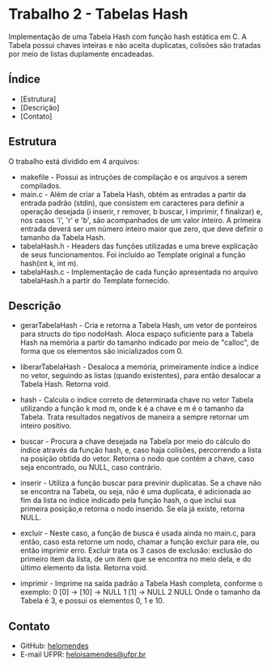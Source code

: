 # Trabalho 2 - Tabelas Hash

Implementação de uma Tabela Hash com função hash estática em C.
A Tabela possui chaves inteiras e não aceita duplicatas, colisões são tratadas por meio de listas duplamente encadeadas.

## Índice

* [Estrutura]
* [Descrição]
* [Contato]

## Estrutura

O trabalho está dividido em 4 arquivos:
* makefile - Possui as intruções de compilação e os arquivos a serem compilados.
* main.c - Além de criar a Tabela Hash, obtém as entradas a partir da entrada padrão (stdin), que consistem em caracteres para definir a operação desejada (i inserir, r remover, b buscar, l imprimir, f finalizar) e, nos casos 'i', 'r' e 'b', são acompanhados de um valor inteiro. A primeira entrada deverá ser um número inteiro maior que zero, que deve definir o tamanho da Tabela Hash.
* tabelaHash.h - Headers das funções utilizadas e uma breve explicação de seus funcionamentos. Foi incluído ao Template original a função hash(int k, int m).
* tabelaHash.c - Implementação de cada função apresentada no arquivo tabelaHash.h a partir do Template fornecido.

## Descrição

* gerarTabelaHash - Cria e retorna a Tabela Hash, um vetor de ponteiros para structs do tipo nodoHash. Aloca espaço suficiente para a Tabela Hash na memória a partir do tamanho indicado por meio de "calloc", de forma que os elementos são inicializados com 0.

* liberarTabelaHash - Desaloca a memória, primeiramente índice a índice no vetor, seguindo as listas (quando existentes), para então desalocar a Tabela Hash. Retorna void.

* hash - Calcula o índice correto de determinada chave no vetor Tabela utilizando a função k mod m, onde k é a chave e m é o tamanho da Tabela. Trata resultados negativos de maneira a sempre retornar um inteiro positivo.

* buscar - Procura a chave desejada na Tabela por meio do cálculo do índice através da função hash, e, caso haja colisões, percorrendo a lista na posição obtida do vetor. Retorna o nodo que contém a chave, caso seja encontrado, ou NULL, caso contrário.

* inserir - Utiliza a função buscar para previnir duplicatas. Se a chave não se encontra na Tabela, ou seja, não é uma duplicata, é adicionada ao fim da lista no índice indicado pela função hash, o que inclui sua primeira posição,e retorna o nodo inserido. Se ela já existe, retorna NULL.

* excluir - Neste caso, a função de busca é usada ainda no main.c, para então, caso esta retorne um nodo, chamar a função excluir para ele, ou então imprimir erro. Excluir trata os 3 casos de exclusão: exclusão do primeiro item da lista, de um item que se encontra no meio dela, e do último elemento da lista. Retorna void.

* imprimir - Imprime na saída padrão a Tabela Hash completa, conforme o exemplo:
0 [0] -> [10] -> NULL
1 [1] -> NULL
2 NULL
Onde o tamanho da Tabela é 3, e possui os elementos 0, 1 e 10.

## Contato

* GitHub: [helomendes](https://github.com/helomendes)
* E-mail UFPR: heloisamendes@ufpr.br
